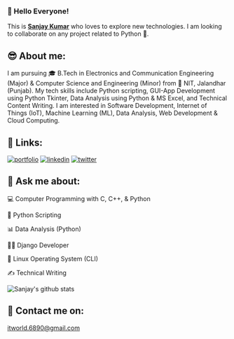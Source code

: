 ### 👋 Hello Everyone!
<p>This is <a href="https://sites.google.com/nitj.ac.in/sanjay-kumar"><b>Sanjay Kumar</b></a> who loves to explore new technologies. I am looking to collaborate on any project related to Python 🐍.</p>
  
## 😎 About me:
I am pursuing 🎓 B.Tech in Electronics and Communication Engineering (Major) & Computer Science and Engineering (Minor) from 🏫 NIT, Jalandhar (Punjab). My tech skills include Python scripting, GUI-App Development using Python Tkinter, Data Analysis using Python & MS Excel, and Technical Content Writing. I am interested in Software Development, Internet of Things (IoT), Machine Learning (ML), Data Analysis, Web Development & Cloud Computing.


## 🔗 Links:
[![portfolio](https://img.shields.io/badge/my_portfolio-000?style=for-the-badge&logo=ko-fi&logoColor=white)](https://sanjay-kumar-portfolio.herokuapp.com/)
[![linkedin](https://img.shields.io/badge/linkedin-0A66C2?style=for-the-badge&logo=linkedin&logoColor=white)](https://www.linkedin.com/in/sanjaykumar086/)
[![twitter](https://img.shields.io/badge/twitter-1DA1F2?style=for-the-badge&logo=twitter&logoColor=white)](https://twitter.com/Sanjay6890/)

## 💬 Ask me about:
<p>💻 Computer Programming with C, C++, & Python</p>
<p>🐍 Python Scripting</p>
<p>📊 Data Analysis (Python)</p>
<p>👨‍💻 Django Developer</p>
<p>🐧 Linux Operating System (CLI)</p>
<p>✍ Technical Writing</p>


![Sanjay's github stats](https://github-readme-stats.vercel.app/api?username=sanju6890&show_icons=true&theme=radical)

## 📧 Contact me on:
<p><a href="mailto:itworld.6890@gmail.com"> itworld.6890@gmail.com</a><p>
